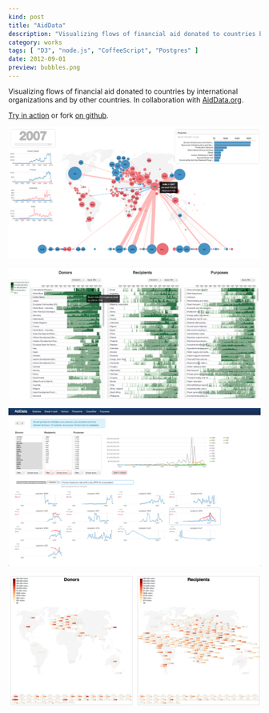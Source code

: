 ```yaml
---
kind: post
title: "AidData"
description: "Visualizing flows of financial aid donated to countries by international organizations and by other countries. In collaboration with AidData.org."
category: works
tags: [ "D3", "node.js", "CoffeeScript", "Postgres" ]
date: 2012-09-01
preview: bubbles.png
---
```


Visualizing flows of financial aid donated to countries by international organizations and by other countries. In collaboration with [AidData.org](http://aiddata.org).

 [Try in action](http://aiddata.herokuapp.com/) or fork [on github](https://github.com/ilyabo/aiddata).


![](bubbles.png) 

![](horizon3-tooltip.png)

![](Argentina-correlation.png)

![](flowprints.png) 
